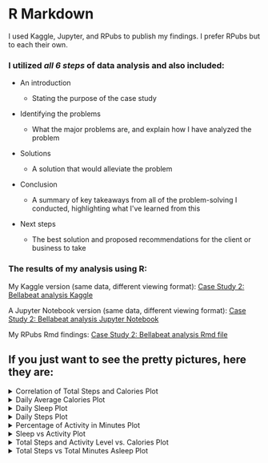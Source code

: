 # R Markdown 

I used Kaggle, Jupyter, and RPubs to publish my findings. I prefer RPubs but to each their own.

### I utilized <em> all 6 steps </em> of data analysis and also included:

* An introduction
  * Stating the purpose of the case study
    
* Identifying the problems
  * What the major problems are, and explain how I have analyzed the problem

* Solutions
  * A solution that would alleviate the problem
  
* Conclusion
  * A summary of key takeaways from all of the problem-solving I conducted, highlighting what I've learned from this
    
* Next steps
  * The best solution and proposed recommendations for the client or business to take
 
### The results of my analysis using R:

My Kaggle version (same data, different viewing format): [Case Study 2: Bellabeat analysis Kaggle](https://www.kaggle.com/mattjohnson0304/case-study-2-bellabeat-analysis-matt-johnson)

A Jupyter Notebook version (same data, different viewing format): [Case Study 2: Bellabeat analysis Jupyter Notebook](https://github.com/MjxSjx/Portfolio/blob/main/Case%20Study%202%20-%20bellabeat%20analysis/R%20Results/Case%20Study%202%20-%20bellabeat%20analysis.ipynb)

My RPubs Rmd findings: [Case Study 2: Bellabeat analysis Rmd file](http://rpubs.com/matt_johnson0304/1063207)

## If you just want to see the pretty pictures, here they are:

<details>
<summary>Correlation of Total Steps and Calories Plot</summary>
 
![Correlation of Total Steps and Calories Plot](https://github.com/MjxSjx/Portfolio/blob/main/Case%20Study%202%20-%20bellabeat%20analysis/R%20Results/Correlation%20of%20Total%20Steps%20and%20Calories%20Plot.png)

</details>


<details>
<summary>Daily Average Calories Plot </summary>
 
![Daily Average Calories Plot](https://github.com/MjxSjx/Portfolio/blob/main/Case%20Study%202%20-%20bellabeat%20analysis/R%20Results/Daily%20Average%20Calories%20Plot.png)

</details>


<details>
<summary> Daily Sleep Plot </summary> 
 
![Daily Sleep Plot](https://github.com/MjxSjx/Portfolio/blob/main/Case%20Study%202%20-%20bellabeat%20analysis/R%20Results/Daily%20Sleep%20Plot.png)

</details>


<details>
<summary>Daily Steps Plot </summary>
 
![Daily Steps Plot](https://github.com/MjxSjx/Portfolio/blob/main/Case%20Study%202%20-%20bellabeat%20analysis/R%20Results/Daily%20Steps%20Plot.png)

</details>


<details>
<summary>Percentage of Activity in Minutes Plot </summary>
 
![Percentage of Activity in Minutes Plot](https://github.com/MjxSjx/Portfolio/blob/main/Case%20Study%202%20-%20bellabeat%20analysis/R%20Results/Percentage%20of%20Activity%20in%20Minutes%20Plot.png)

</details>


<details>
<summary>Sleep vs Activity Plot </summary>
 
![Sleep vs Activity Plot](https://github.com/MjxSjx/Portfolio/blob/main/Case%20Study%202%20-%20bellabeat%20analysis/R%20Results/Sleep%20vs%20Activity%20Plot.png)

</details>


<details>
<summary>Total Steps and Activity Level vs. Calories Plot </summary>
 
![Total Steps and Activity Level vs. Calories Plot](https://github.com/MjxSjx/Portfolio/blob/main/Case%20Study%202%20-%20bellabeat%20analysis/R%20Results/Total%20Steps%20and%20Activity%20Level%20vs.%20Calories%20Plot.png)

</details>


<details>
<summary>Total Steps vs Total Minutes Asleep Plot </summary>
 
![Total Steps vs Total Minutes Asleep Plot](https://github.com/MjxSjx/Portfolio/blob/main/Case%20Study%202%20-%20bellabeat%20analysis/R%20Results/Total%20Steps%20vs%20Total%20Minutes%20Asleep%20Plot.png)

</details>
